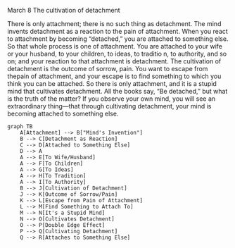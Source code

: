 March 8
The cultivation of detachment

There is only attachment; there is no such thing as detachment. The mind invents detachment as a reaction to the pain of attachment. When you react to attachment by becoming “detached,” you are attached to something else. So that whole process is one of attachment. You are attached to your wife or your husband, to your children, to ideas, to traditio n, to authority, and so on; and your reaction to that attachment is detachment. The cultivation of detachment is the outcome of sorrow, pain. You want to escape from thepain of attachment, and your escape is to find something to which you think you can be attached. So there is only attachment, and it is a stupid mind that cultivates detachment. All the books say, “Be detached,” but what is the truth of the matter? If you observe your own mind, you will see an extraordinary thing—that through cultivating detachment, your mind is becoming attached to something else.

```mermaid
graph TB
    A[Attachment] --> B["Mind's Invention"]
    B --> C[Detachment as Reaction]
    C --> D[Attached to Something Else]
    D --> A
    A --> E[To Wife/Husband]
    A --> F[To Children]
    A --> G[To Ideas]
    A --> H[To Tradition]
    A --> I[To Authority]
    B --> J[Cultivation of Detachment]
    J --> K[Outcome of Sorrow/Pain]
    K --> L[Escape from Pain of Attachment]
    L --> M[Find Something to Attach To]
    M --> N[It's a Stupid Mind]
    N --> O[Cultivates Detachment]
    O --> P[Double Edge Effect]
    P --> Q[Cultivating Detachment]
    Q --> R[Attaches to Something Else]    
```


